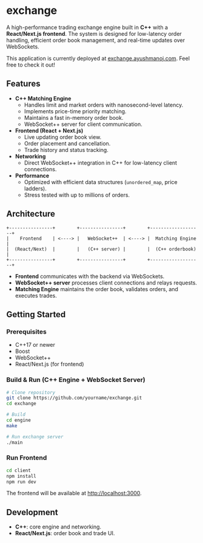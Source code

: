 # exchange

A high-performance trading exchange engine built in **C++** with a **React/Next.js frontend**. The system is designed for low-latency order handling, efficient order book management, and real-time updates over WebSockets.

This application is currently deployed at [exchange.ayushmanoj.com](exchange.ayushmanoj.com). Feel free to check it out!

## Features

- **C++ Matching Engine**
  - Handles limit and market orders with nanosecond-level latency.
  - Implements price-time priority matching.
  - Maintains a fast in-memory order book.
  - WebSocket++ server for client communication.
- **Frontend (React + Next.js)**
  - Live updating order book view.
  - Order placement and cancellation.
  - Trade history and status tracking.
- **Networking**
  - Direct WebSocket++ integration in C++ for low-latency client connections.
- **Performance**
  - Optimized with efficient data structures (`unordered_map`, price ladders).
  - Stress tested with up to millions of orders.

## Architecture

```
+----------------+        +----------------+        +-------------------+
|    Frontend    | <----> |   WebSocket++  | <----> |  Matching Engine  |
|  (React/Next)  |        |   (C++ server) |        |  (C++ orderbook)  |
+----------------+        +----------------+        +-------------------+
```

- **Frontend** communicates with the backend via WebSockets.  
- **WebSocket++ server** processes client connections and relays requests.  
- **Matching Engine** maintains the order book, validates orders, and executes trades.  

## Getting Started

### Prerequisites
- C++17 or newer
- Boost
- WebSocket++
- React/Next.js (for frontend)  

### Build & Run (C++ Engine + WebSocket Server)

```bash
# Clone repository
git clone https://github.com/yourname/exchange.git
cd exchange

# Build
cd engine
make

# Run exchange server
./main
```

### Run Frontend

```bash
cd client
npm install
npm run dev
```

The frontend will be available at [http://localhost:3000](http://localhost:3000).  

## Development

- **C++**: core engine and networking.  
- **React/Next.js**: order book and trade UI.
